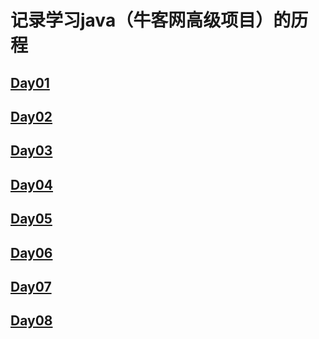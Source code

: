 # 记录学习java（牛客网高级项目）的历程

## [Day01](https://github.com/CodeTxp/WenDa/blob/master/note/Day01.md)

## [Day02](https://github.com/CodeTxp/WenDa/blob/master/note/Day02.md)

## [Day03](https://github.com/CodeTxp/WenDa/blob/master/note/Day03.md)

## [Day04](https://github.com/CodeTxp/WenDa/blob/master/note/Day04.md)

## [Day05](https://github.com/CodeTxp/WenDa/edit/master/note/Day05.md)

## [Day06](https://github.com/CodeTxp/WenDa/blob/master/note/Day06.md)

## [Day07](https://github.com/CodeTxp/WenDa/edit/master/note/Day07.md)

## [Day08](https://github.com/CodeTxp/WenDa/blob/master/note/Day08.md)
